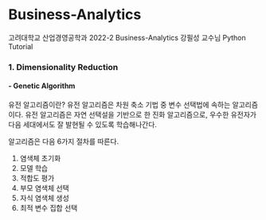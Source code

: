# Business-Analytics





고려대학교 산업경영공학과 2022-2 Business-Analytics 강필성 교수님 Python Tutorial



### 1. Dimensionality Reduction

#### - Genetic Algorithm

유전 알고리즘이란?
유전 알고리즘은 차원 축소 기법 중 변수 선택법에 속하는 알고리즘이다.
유전 알고리즘은 자연 선택설을 기반으로 한 진화 알고리즘으로, 우수한 유전자가 다음 세대에서도 잘 발현될 수 있도록 학습해나간다.

알고리즘은 다음 6가지 절차를 따른다.
1. 염색체 초기화
2. 모델 학습
3. 적합도 평가
4. 부모 염색체 선택
5. 자식 염색체 생성
6. 최적 변수 집합 선택
